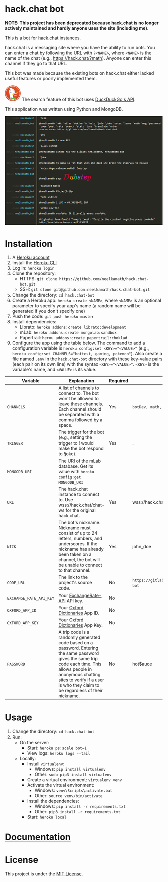 # hack.chat bot

**NOTE: This project has been deprecated because hack.chat is no longer actively maintained and hardly anyone uses the site (including me).**

This is a bot for [hack.chat](https://github.com/hack-chat/main) instances.

hack.chat is a messaging site where you have the ability to run bots. You can enter a chat by following the URL with `?<NAME>`, where `<NAME>` is the name of the chat (e.g., https://hack.chat/?math). Anyone can enter this channel if they go to that URL.

This bot was made because the existing bots on hack.chat either lacked useful features or poorly implemented them. 

<img src="images/ddg.png" alt="DuckDuckGo Logo" height="50" width="50"> The search feature of this bot uses [DuckDuckGo's API](https://duckduckgo.com/).

This application was written using Python and MongoDB.

![Commands](images/screenshot.png)

# Installation

1. A [Heroku account](https://signup.heroku.com/?c=70130000001x9jFAAQ)
1. Install the [Heroku CLI](https://devcenter.heroku.com/articles/heroku-cli#download-and-install)
1. Log in: `heroku login`
1. Clone the repository:
    - HTTPS: `git clone https://github.com/neelkamath/hack.chat-bot.git`
    - SSH: `git clone git@github.com:neelkamath/hack.chat-bot.git`
1. Change the directory: `cd hack.chat-bot`
1. Create a Heroku app: `heroku create <NAME>`, where `<NAME>` is an optional parameter to specify your app's name (a random name will be generated if you don't specify one)
1. Push the code: `git push heroku master`
1. Install dependencies:
    - Librato: `heroku addons:create librato:development`
    - mLab: `heroku addons:create mongolab:sandbox`
    - Papertrail: `herou addons:create papertrail:choklad`
1. Configure the app using the table below. The command to add a configuration variable is `heroku config:set <KEY>="<VALUE>"` (e.g., `heroku config:set CHANNELS="bottest, gaming, pokemon"`). Also create a file named `.env` in the `hack.chat-bot` directory with these key-value pairs (each pair on its own line) with the syntax `<KEY>="<VALUE>"`. `<KEY>` is the variable's name, and `<VALUE>` is its value.

|Variable|Explanation|Required|Example|
|--------|-----------|--------|-------|
|`CHANNELS`|A list of channels to connect to. The bot won't be allowed to leave these channels. Each channel should be separated with a comma followed by a space.|Yes|`botDev, math, pokemon`|
|`TRIGGER`|The trigger for the bot (e.g., setting the trigger to ! would make the bot respond to !joke).|Yes|.|
|`MONGODB_URI`|The URI of the mLab database. Get its value with `heroku config:get MONGODB_URI`||
|`URL`|The hack.chat instance to connect to. Use wss://hack.chat/chat-ws for the original hack.chat.|Yes|wss://hack.chat/chat-ws|
|`NICK`|The bot's nickname. Nickname must consist of up to 24 letters, numbers, and underscores. If the nickname has already been taken on a channel, the bot will be unable to connect to that channel.|Yes|john_doe|
|`CODE_URL`|The link to the project's source code.|No|`https://gitlab.com/neelkamath/hack.chat-bot`|
|`EXCHANGE_RATE_API_KEY`|Your [ExchangeRate-API](https://www.exchangerate-api.com/) API key.|No||
|`OXFORD_APP_ID`|Your [Oxford Dictionaries](https://developer.oxforddictionaries.com/) App ID.|No||
|`OXFORD_APP_KEY`|Your [Oxford Dictionaries](https://developer.oxforddictionaries.com/) App Key.|No||
|`PASSWORD`|A trip code is a randomly generated code based on a password. Entering the same password gives the same trip code each time. This allows people in anonymous chatting sites to verify if a user is who they claim to be regardless of their nickname.|No|hot$auce|

# Usage

1. Change the directory: `cd hack.chat-bot`
1. Run:
    - On the server:
        - Start: `heroku ps:scale bot=1`
        - View logs: `heroku logs --tail`
    - Locally:
        - Install `virtualenv`:
            - Windows: `pip install virtualenv`
            - Other: `sudo pip3 install virtualenv`
        - Create a virtual environment: `virtualenv venv`
        - Activate the virtual environment:
            - Windows: `venv\Scripts\activate.bat`
            - Other: `source venv/bin/activate`
        - Install the dependencies:
            - Windows: `pip install -r requirements.txt`
            - Other: `pip3 install -r requirements.txt`
        - Start: `heroku local`

# [Documentation](DOCUMENTATION.md)

# License

This project is under the [MIT License](LICENSE).
